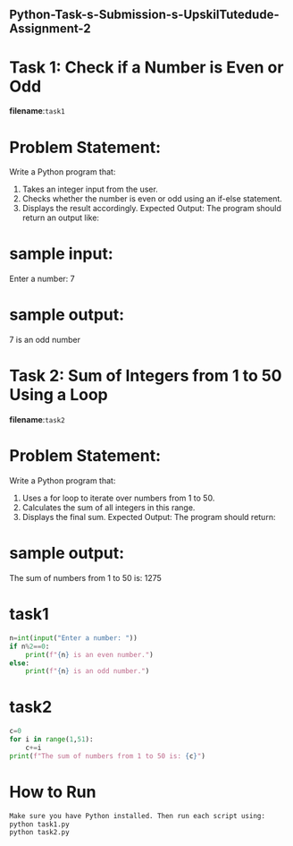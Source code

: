 ## Python-Task-s-Submission-s-UpskilTutedude-Assignment-2
# Task 1: Check if a Number is Even or Odd
**filename**:`task1`
# Problem Statement:  
Write a Python program that:
1. 	Takes an integer input from the user.
2. 	Checks whether the number is even or odd using an if-else statement.
3. 	Displays the result accordingly.
Expected Output:
The program should return an output like:
# sample input:
Enter a number: 7
# sample output:
7 is an odd number
# Task 2: Sum of Integers from 1 to 50 Using a Loop
**filename**:`task2`
# Problem Statement: 
Write a Python program that:
1.   Uses a for loop to iterate over numbers from 1 to 50.
2.   Calculates the sum of all integers in this range.
3.   Displays the final sum.
Expected Output:
The program should return:
# sample output:
The sum of numbers from 1 to 50 is: 1275
# task1
```python
n=int(input("Enter a number: "))
if n%2==0:
    print(f"{n} is an even number.")
else:
    print(f"{n} is an odd number.")
```
# task2
```python
c=0
for i in range(1,51):
    c+=i
print(f"The sum of numbers from 1 to 50 is: {c}")
```
# How to Run
```bash
Make sure you have Python installed. Then run each script using:
python task1.py
python task2.py




